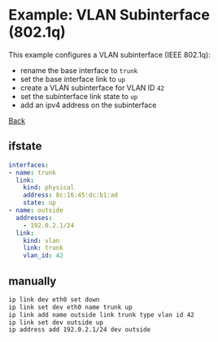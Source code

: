 # Example: VLAN Subinterface (802.1q)

This example configures a VLAN subinterface (IEEE 802.1q):
- rename the base interface to `trunk`
- set the base interface link to `up`
- create a VLAN subinterface for VLAN ID `42`
- set the subinterface link state to `up`
- add an ipv4 address on the subinterface

[Back](../examples.md)


## ifstate

```yaml
interfaces:
- name: trunk
  link:
    kind: physical
    address: 8c:16:45:dc:b1:ad
    state: up
- name: outside
  addresses:
    - 192.0.2.1/24
  link:
    kind: vlan
    link: trunk
    vlan_id: 42
```


## manually

```bash
ip link dev eth0 set down
ip link set dev eth0 name trunk up
ip link add name outside link trunk type vlan id 42
ip link set dev outside up
ip address add 192.0.2.1/24 dev outside
```
